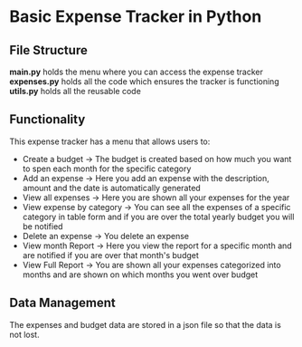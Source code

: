 # Basic Expense Tracker in Python 

## File Structure
**main.py** holds the menu where you can access the expense tracker
**expenses.py** holds all the code which ensures the tracker is functioning
**utils.py** holds all the reusable code

## Functionality
This expense tracker has a menu that allows users to:
- Create a budget -> The budget is created based on how much you want to spen each month for the specific category
- Add an expense -> Here you add an expense with the description, amount and the date is automatically generated
- View all expenses -> Here you are shown all your expenses for the year
- View expense by category -> You can see all the expenses of a specific category in table form and if you are over the total yearly budget you will be notified
- Delete an expense -> You delete an expense
- View month Report -> Here you view the report for a specific month and are notified if you are over that month's budget
- View Full Report -> You are shown all your expenses categorized into months and are shown on which months you went over budget

## Data Management
The expenses and budget data are stored in a json file so that the data is not lost.
